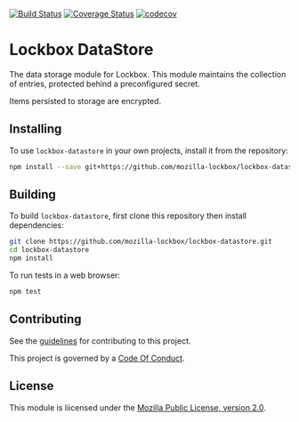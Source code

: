 [![Build Status](https://travis-ci.org/mozilla-lockbox/lockbox-datastore.svg?branch=master)](https://travis-ci.org/mozilla-lockbox/lockbox-datastore) [![Coverage Status](https://coveralls.io/repos/github/mozilla-lockbox/lockbox-datastore/badge.svg?branch=master)](https://coveralls.io/github/mozilla-lockbox/lockbox-datastore?branch=master) [![codecov](https://codecov.io/gh/mozilla-lockbox/lockbox-datastore/branch/master/graph/badge.svg)](https://codecov.io/gh/mozilla-lockbox/lockbox-datastore)



# Lockbox DataStore #

The data storage module for Lockbox. This module maintains the collection of entries, protected behind a preconfigured secret.

Items persisted to storage are encrypted.

## Installing ##

To use `lockbox-datastore` in your own projects, install it from the repository:

```bash
npm install --save git+https://github.com/mozilla-lockbox/lockbox-datastore.git
```

## Building ##

To build `lockbox-datastore`, first clone this repository then install dependencies:

```bash
git clone https://github.com/mozilla-lockbox/lockbox-datastore.git
cd lockbox-datastore
npm install
```

To run tests in a web browser:

```bash
npm test
```
## Contributing ##

See the [guidelines](./CONTRIBUTING.md) for contributing to this project.

This project is governed by a [Code Of Conduct](./CODE_OF_CONDUCT.md).

## License

This module is liicensed under the [Mozilla Public License,
version 2.0](./LICENSE).
